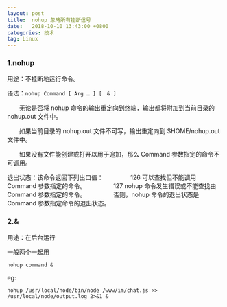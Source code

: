 ```yaml
---
layout: post
title:  nohup 忽略所有挂断信号
date:   2018-10-10 13:43:00 +0800
categories: 技术
tag: Linux
---
```



### 1.nohup

用途：不挂断地运行命令。

语法：`nohup Command [ Arg … ] [　& ]`

　　无论是否将 nohup 命令的输出重定向到终端，输出都将附加到当前目录的 nohup.out 文件中。

　　如果当前目录的 nohup.out 文件不可写，输出重定向到 $HOME/nohup.out 文件中。

　　如果没有文件能创建或打开以用于追加，那么 Command 参数指定的命令不可调用。

退出状态：该命令返回下列出口值： 　　
　　126 可以查找但不能调用 Command 参数指定的命令。 　　
　　127 nohup 命令发生错误或不能查找由 Command 参数指定的命令。 　　
　　否则，nohup 命令的退出状态是 Command 参数指定命令的退出状态。

### 2.&

用途：在后台运行

一般两个一起用

`nohup command &`

eg:

`nohup /usr/local/node/bin/node /www/im/chat.js >> /usr/local/node/output.log 2>&1 &`
